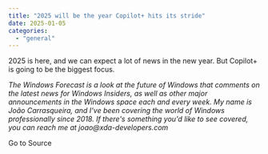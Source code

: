 ```yaml
---
title: "2025 will be the year Copilot+ hits its stride"
date: 2025-01-05
categories: 
  - "general"
---
```


2025 is here, and we can expect a lot of news in the new year. But Copilot+ is going to be the biggest focus.

_The Windows Forecast is a look at the future of Windows that comments on the latest news for Windows Insiders, as well as other major announcements in the Windows space each and every week. My name is João Carrasqueira, and I've been covering the world of Windows professionally since 2018. If there's something you'd like to see covered, you can reach me at joao@xda-developers.com_

Go to Source
